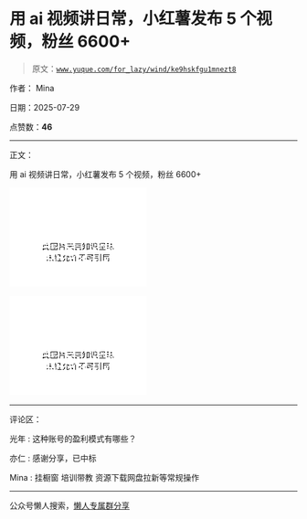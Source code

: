 # 用 ai 视频讲日常，小红薯发布 5 个视频，粉丝 6600+

> 原文：[`www.yuque.com/for_lazy/wind/ke9hskfgu1mnezt8`](https://www.yuque.com/for_lazy/wind/ke9hskfgu1mnezt8)

作者： Mina

日期：2025-07-29

点赞数：**46**

* * *

正文：

用 ai 视频讲日常，小红薯发布 5 个视频，粉丝 6600+

![](img/e5a9606e0c79b3f503ad577cb86611c5.png "None")

![](img/998058aef0cf0ff6d351ae0bf2b7129d.png "None")

* * *

评论区：

光年 : 这种账号的盈利模式有哪些？

亦仁 : 感谢分享，已中标

Mina : 挂橱窗 培训带教 资源下载网盘拉新等常规操作

* * *

公众号懒人搜索，[懒人专属群分享](https://lazybook.fun/#/blog/group)